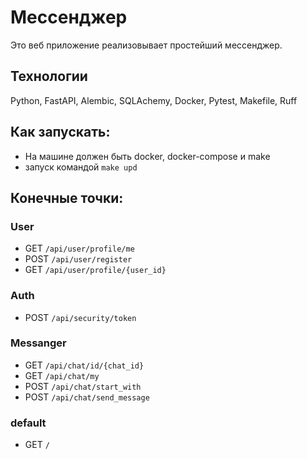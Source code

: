 # Мессенджер

Это веб приложение реализовывает простейший мессенджер.

## Технологии
Python, FastAPI, Alembic, SQLAchemy, Docker, Pytest, Makefile, Ruff

## Как запускать:
- На машине должен быть docker, docker-compose и make 
- запуск командой `make upd`


## Конечные точки:

### User
- GET `/api/user/profile/me`
- POST `/api/user/register`
- GET `/api/user/profile/{user_id}`
### Auth 
- POST `/api/security/token`
### Messanger
- GET `/api/chat/id/{chat_id}`
- GET `/api/chat/my`
- POST `/api/chat/start_with`
- POST `/api/chat/send_message`
### default
- GET `/`

